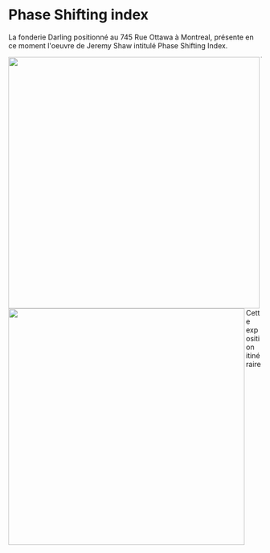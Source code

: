 # Phase Shifting index
La fonderie Darling positionné au 745 Rue Ottawa à Montreal, présente en ce moment l'oeuvre de Jeremy Shaw intitulé Phase Shifting Index.

<img align="left" width="500" src="media/pamphlet_oeuvre.JPG">
<img align="left" width="470" src="media/entree_fonderie.JPG">  


----


Cette exposition itinéraire 
